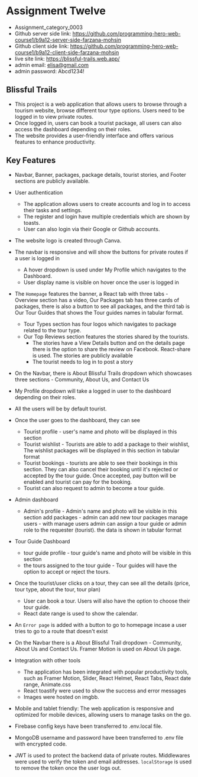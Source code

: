 # Assignment Twelve

- Assignment_category_0003
- Github server side link: https://github.com/programming-hero-web-course1/b9a12-server-side-farzana-mohsin
- Github client side link: https://github.com/programming-hero-web-course1/b9a12-client-side-farzana-mohsin
- live site link: https://blissful-trails.web.app/
- admin email: elisa@gmail.com
- admin password: Abcd1234!

## Blissful Trails

- This project is a web application that allows users to browse through a tourism website, browse different tour type options. Users need to be logged in to view private routes.
- Once logged in, users can book a tourist package, all users can also access the dashboard depending on their roles.
- The website provides a user-friendly interface and offers various features to enhance productivity.

## Key Features

- Navbar, Banner, packages, package details, tourist stories, and Footer sections are publicly available.

- User authentication

  - The application allows users to create accounts and log in to access their tasks and settings.
  - The register and login have multiple credentials which are shown by toasts.
  - User can also login via their Google or Github accounts.

- The website logo is created through Canva.
- The navbar is responsive and will show the buttons for private routes if a user is logged in

  - A hover dropdown is used under My Profile which navigates to the Dashboard.
  - User display name is visible on hover once the user is logged in

- The `Homepage` features the banner, a React tab with three tabs - Overview section has a video, Our Packages tab has three cards of packages, there is also a button to see all packages, and the third tab is Our Tour Guides that shows the Tour guides names in tabular format.

  - Tour Types section has four logos which navigates to package related to the tour type.
  - Our Top Reviews section features the stories shared by the tourists.
    - The stories have a View Details button and on the details page there is the option to share the review on Facebook. React-share is used. The stories are publicly available
    - The tourist needs to log in to post a story

- On the Navbar, there is About Blissful Trails dropdown which showcases three sections - Community, About Us, and Contact Us
- My Profile dropdown will take a logged in user to the dashboard depending on their roles.
- All the users will be by default tourist.
- Once the user goes to the dashboard, they can see
  - Tourist profile - user's name and photo will be displayed in this section
  - Tourist wishlist - Tourists are able to add a package to their wishlist, The wishlist packages will be displayed in this section in tabular format
  - Tourist bookings - tourists are able to see their bookings in this section. They can also cancel their booking until it's rejected or accepted by the tour guide. Once accepted, pay button will be enabled and tourist can pay for the booking.
  - Tourist can also request to admin to become a tour guide.
- Admin dashboard
  - Admin's profile - Admin's name and photo will be visible in this section
    add packages - admin can add new tour packages
    manage users - with manage users admin can assign a tour guide or admin role to the requester (tourist). the data is shown in tabular format
- Tour Guide Dashboard

  - tour guide profile - tour guide's name and photo will be visible in this section
  - the tours assigned to the tour guide - Tour guides will have the option to accept or reject the tours.

- Once the tourist/user clicks on a tour, they can see all the details (price, tour type, about the tour, tour plan)

  - User can book a tour. Users will also have the option to choose their tour guide.
  - React date range is used to show the calendar.

- An `Error page` is added with a button to go to homepage incase a user tries to go to a route that doesn't exist
- On the Navbar there is a About Blissful Trail dropdown - Community, About Us and Contact Us. Framer Motion is used on About Us page.

- Integration with other tools

  - The application has been integrated with popular productivity tools, such as Framer Motion, Slider, React Helmet, React Tabs, React date range, Animate.css
  - React toastify were used to show the success and error messages
  - Images were hosted on imgbb.

- Mobile and tablet friendly: The web application is responsive and optimized for mobile devices, allowing users to manage tasks on the go.
- Firebase config keys have been transferred to .env.local file.
- MongoDB username and password have been transferred to .env file with encrypted code.
- JWT is used to protect the backend data of private routes. Middlewares were used to verify the token and email addresses. `localStorage` is used to remove the token once the user logs out.
